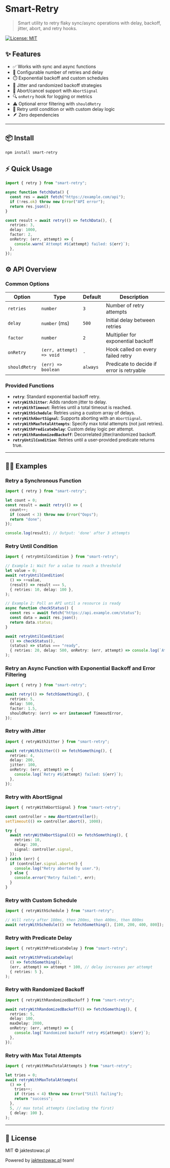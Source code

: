 # Smart-Retry

> Smart utility to retry flaky sync/async operations with delay, backoff, jitter, abort, and retry hooks.

[![License: MIT](https://img.shields.io/badge/License-MIT-blue.svg)](LICENSE)

## ✨ Features

- ✅ Works with sync and async functions
- 🔁 Configurable number of retries and delay
- ⏱️ Exponential backoff and custom schedules
- 🎲 Jitter and randomized backoff strategies
- 🛑 Abort/cancel support with `AbortSignal`
- 🔍 `onRetry` hook for logging or metrics
- ⚠️ Optional error filtering with `shouldRetry`
- 🧩 Retry until condition or with custom delay logic
- 🪶 Zero dependencies

---

## 📦 Install

```bash
npm install smart-retry
```

## ⚡ Quick Usage

```typescript
import { retry } from "smart-retry";

async function fetchData() {
  const res = await fetch("https://example.com/api");
  if (!res.ok) throw new Error("API error");
  return res.json();
}

const result = await retry(() => fetchData(), {
  retries: 3,
  delay: 1000,
  factor: 2,
  onRetry: (err, attempt) => {
    console.warn(`Attempt #${attempt} failed: ${err}`);
  },
});
```

## ⚙️ API Overview

### Common Options

| Option        | Type                     | Default  | Description                               |
| ------------- | ------------------------ | -------- | ----------------------------------------- |
| `retries`     | `number`                 | `3`      | Number of retry attempts                  |
| `delay`       | `number` (ms)            | `500`    | Initial delay between retries             |
| `factor`      | `number`                 | `2`      | Multiplier for exponential backoff        |
| `onRetry`     | `(err, attempt) => void` | `-`      | Hook called on every failed retry         |
| `shouldRetry` | `(err) => boolean`       | `always` | Predicate to decide if error is retryable |

### Provided Functions

- **`retry`**: Standard exponential backoff retry.
- **`retryWithJitter`**: Adds random jitter to delay.
- **`retryWithTimeout`**: Retries until a total timeout is reached.
- **`retryWithSchedule`**: Retries using a custom array of delays.
- **`retryWithAbortSignal`**: Supports aborting with an `AbortSignal`.
- **`retryWithMaxTotalAttempts`**: Specify max total attempts (not just retries).
- **`retryWithPredicateDelay`**: Custom delay logic per attempt.
- **`retryWithRandomizedBackoff`**: Decorrelated jitter/randomized backoff.
- **`retryUntilCondition`**: Retries until a user-provided predicate returns true.

---

## 🧑‍💻 Examples

### Retry a Synchronous Function

```typescript
import { retry } from "smart-retry";

let count = 0;
const result = await retry(() => {
  count++;
  if (count < 3) throw new Error("Oops");
  return "done";
});

console.log(result); // Output: 'done' after 3 attempts
```

### Retry Until Condition

```typescript
import { retryUntilCondition } from "smart-retry";

// Example 1: Wait for a value to reach a threshold
let value = 0;
await retryUntilCondition(
  () => ++value,
  (result) => result === 5,
  { retries: 10, delay: 100 },
);

// Example 2: Poll an API until a resource is ready
async function checkStatus() {
  const res = await fetch("https://api.example.com/status");
  const data = await res.json();
  return data.status;
}

await retryUntilCondition(
  () => checkStatus(),
  (status) => status === "ready",
  { retries: 20, delay: 500, onRetry: (err, attempt) => console.log(`Attempt ${attempt}: not ready yet`) },
);
```

### Retry an Async Function with Exponential Backoff and Error Filtering

```typescript
import { retry } from "smart-retry";

await retry(() => fetchSomething(), {
  retries: 5,
  delay: 500,
  factor: 1.5,
  shouldRetry: (err) => err instanceof TimeoutError,
});
```

### Retry with Jitter

```typescript
import { retryWithJitter } from "smart-retry";

await retryWithJitter(() => fetchSomething(), {
  retries: 4,
  delay: 200,
  jitter: 100,
  onRetry: (err, attempt) => {
    console.log(`Retry #${attempt} failed: ${err}`);
  },
});
```

### Retry with AbortSignal

```typescript
import { retryWithAbortSignal } from "smart-retry";

const controller = new AbortController();
setTimeout(() => controller.abort(), 1000);

try {
  await retryWithAbortSignal(() => fetchSomething(), {
    retries: 10,
    delay: 200,
    signal: controller.signal,
  });
} catch (err) {
  if (controller.signal.aborted) {
    console.log("Retry aborted by user.");
  } else {
    console.error("Retry failed:", err);
  }
}
```

### Retry with Custom Schedule

```typescript
import { retryWithSchedule } from "smart-retry";

// Will retry after 100ms, then 200ms, then 400ms, then 800ms
await retryWithSchedule(() => fetchSomething(), [100, 200, 400, 800]);
```

### Retry with Predicate Delay

```typescript
import { retryWithPredicateDelay } from "smart-retry";

await retryWithPredicateDelay(
  () => fetchSomething(),
  (err, attempt) => attempt * 100, // delay increases per attempt
  { retries: 5 },
);
```

### Retry with Randomized Backoff

```typescript
import { retryWithRandomizedBackoff } from "smart-retry";

await retryWithRandomizedBackoff(() => fetchSomething(), {
  retries: 5,
  delay: 100,
  maxDelay: 2000,
  onRetry: (err, attempt) => {
    console.log(`Randomized backoff retry #${attempt}: ${err}`);
  },
});
```

### Retry with Max Total Attempts

```typescript
import { retryWithMaxTotalAttempts } from "smart-retry";

let tries = 0;
await retryWithMaxTotalAttempts(
  () => {
    tries++;
    if (tries < 4) throw new Error("Still failing");
    return "success";
  },
  5, // max total attempts (including the first)
  { delay: 100 },
);
```

---

## 📄 License

MIT © jaktestowac.pl

Powered by [jaktestowac.pl](https://www.jaktestowac.pl/) team!

